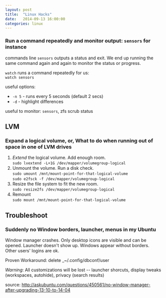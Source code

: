 ```yaml
---
layout: post
title:  "Linux Hacks"
date:   2014-09-13 16:00:00
categories: linux
---
```


### Run a command repeatedly and monitor output: `sensors` for instance

commands line `sensors` outputs a status and exit. We end up running the same command again and again to monitor the status or progress. 

`watch` runs a command repeatedly for us:  
   `watch sensors`  

useful options: 
* `-n 5` - runs every 5 seconds (default 2 secs)
* `-d` - highlight differences

useful to monitor: `sensors`, zfs scrub status


## LVM

### Expand a logical volume, or, What to do when running out of space in one of LVM drives

1. _Extend_ the logical volume. Add enough room.  
   `sudo lvextend -L+1G /dev/mapper/volumegroup-logical`
2. Unmount the volume. Run a disk check.  
   `sudo umount /mnt/mount-point-for-that-logical-volume`  
   `sudo e2fsck -f /dev/mapper/volumegroup-logical`
2. Resize the file system to fit the new room.  
   `sudo resize2fs /dev/mapper/volumegroup-logical`
4. Remount  
   `sudo mount /mnt/mount-point-for-that-logical-volume`

## Troubleshoot

### Suddenly no Window borders, launcher, menus in my Ubuntu

Window manager crashes. Only desktop icons are visible and can be opened. Launcher doesn't show up. Windows appear without borders. Other users' logins are ok.

Proven Workaround: delete _~/.config/dbconf/user

*Warning*: All customizations will be lost -- launcher shorcuts, display tweaks (workspaces, autohide), privacy (search results)

source: http://askubuntu.com/questions/450561/no-window-manager-after-upgrading-13-10-to-14-04

